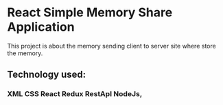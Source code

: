 # React Simple Memory Share Application

This project is about the memory sending client to server site where store the memory.

## Technology used:

### XML CSS React Redux RestApI NodeJs,
